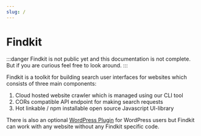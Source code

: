 ```yaml
---
slug: /
---
```


# Findkit

:::danger
Findkit is not public yet and this documentation is not complete. But if you are
curious feel free to look around.
:::

Findkit is a toolkit for building search user interfaces for websites which
consists of three main components:

1. Cloud hosted website crawler which is managed using our CLI tool
2. CORs compatible API endpoint for making search requests
3. Hot linkable / npm installable open source Javascript UI-library

There is also an optional [WordPress
Plugin](https://github.com/findkit/wp-findkit) for WordPress users but Findkit
can work with any website without any Findkit specific code.
